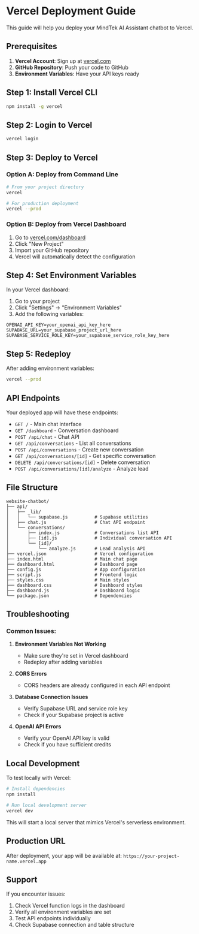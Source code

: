 # Vercel Deployment Guide

This guide will help you deploy your MindTek AI Assistant chatbot to Vercel.

## Prerequisites

1. **Vercel Account**: Sign up at [vercel.com](https://vercel.com)
2. **GitHub Repository**: Push your code to GitHub
3. **Environment Variables**: Have your API keys ready

## Step 1: Install Vercel CLI

```bash
npm install -g vercel
```

## Step 2: Login to Vercel

```bash
vercel login
```

## Step 3: Deploy to Vercel

### Option A: Deploy from Command Line
```bash
# From your project directory
vercel

# For production deployment
vercel --prod
```

### Option B: Deploy from Vercel Dashboard
1. Go to [vercel.com/dashboard](https://vercel.com/dashboard)
2. Click "New Project"
3. Import your GitHub repository
4. Vercel will automatically detect the configuration

## Step 4: Set Environment Variables

In your Vercel dashboard:
1. Go to your project
2. Click "Settings" → "Environment Variables"
3. Add the following variables:

```
OPENAI_API_KEY=your_openai_api_key_here
SUPABASE_URL=your_supabase_project_url_here
SUPABASE_SERVICE_ROLE_KEY=your_supabase_service_role_key_here
```

## Step 5: Redeploy

After adding environment variables:
```bash
vercel --prod
```

## API Endpoints

Your deployed app will have these endpoints:

- `GET /` - Main chat interface
- `GET /dashboard` - Conversation dashboard
- `POST /api/chat` - Chat API
- `GET /api/conversations` - List all conversations
- `POST /api/conversations` - Create new conversation
- `GET /api/conversations/[id]` - Get specific conversation
- `DELETE /api/conversations/[id]` - Delete conversation
- `POST /api/conversations/[id]/analyze` - Analyze lead

## File Structure

```
website-chatbot/
├── api/
│   ├── _lib/
│   │   └── supabase.js          # Supabase utilities
│   ├── chat.js                  # Chat API endpoint
│   └── conversations/
│       ├── index.js             # Conversations list API
│       ├── [id].js              # Individual conversation API
│       └── [id]/
│           └── analyze.js       # Lead analysis API
├── vercel.json                  # Vercel configuration
├── index.html                   # Main chat page
├── dashboard.html               # Dashboard page
├── config.js                    # App configuration
├── script.js                    # Frontend logic
├── styles.css                   # Main styles
├── dashboard.css                # Dashboard styles
├── dashboard.js                 # Dashboard logic
└── package.json                 # Dependencies
```

## Troubleshooting

### Common Issues:

1. **Environment Variables Not Working**
   - Make sure they're set in Vercel dashboard
   - Redeploy after adding variables

2. **CORS Errors**
   - CORS headers are already configured in each API endpoint

3. **Database Connection Issues**
   - Verify Supabase URL and service role key
   - Check if your Supabase project is active

4. **OpenAI API Errors**
   - Verify your OpenAI API key is valid
   - Check if you have sufficient credits

## Local Development

To test locally with Vercel:

```bash
# Install dependencies
npm install

# Run local development server
vercel dev
```

This will start a local server that mimics Vercel's serverless environment.

## Production URL

After deployment, your app will be available at:
`https://your-project-name.vercel.app`

## Support

If you encounter issues:
1. Check Vercel function logs in the dashboard
2. Verify all environment variables are set
3. Test API endpoints individually
4. Check Supabase connection and table structure
